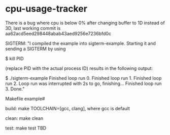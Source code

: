# cpu-usage-tracker

There is a bug where cpu is below 0% after changing buffer to 1D instead of 3D, last working commit is aa62acd5eed298448abab43aed9256e7236bfd0c



SIGTERM:
"I compiled the example into sigterm-example. Starting it and sending a SIGTERM by using

$ kill PID

(replace PID with the actual process ID) results in the following output:

$ ./sigterm-example
Finished loop run 0.
Finished loop run 1.
Finished loop run 2.
Loop run was interrupted with 2s to go, finishing...
Finished loop run 3.
Done."




Makefile example#

build:
    make TOOLCHAIN=[gcc, clang], where gcc is default

clean:
    make clean

test:
    make test
    TBD


